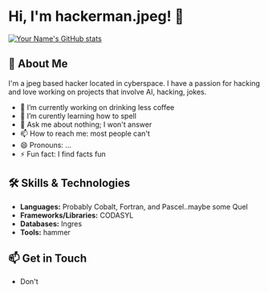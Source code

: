# Hi, I'm hackerman.jpeg! 👋

[![Your Name's GitHub stats](https://github-readme-stats.vercel.app/api?username=hackerman-jpeg&theme=radical)](https://github.com/hackerman-jpeg/github-readme-stats)

## 🌱 About Me

I'm a jpeg based hacker located in cyberspace. I have a passion for hacking and love working on projects that involve AI, hacking, jokes.

- 🔭 I’m currently working on drinking less coffee
- 🌱 I’m curently learning how to spell
- 💬 Ask me about nothing; I won't answer
- 📫 How to reach me: most people can't
- 😄 Pronouns: ...
- ⚡ Fun fact: I find facts fun

## 🛠️ Skills & Technologies

- **Languages:** Probably Cobalt, Fortran, and Pascel..maybe some Quel
- **Frameworks/Libraries:** CODASYL
- **Databases:** Ingres
- **Tools:** hammer

## 📫 Get in Touch

- Don't

